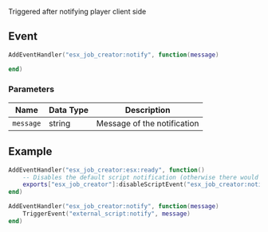 Triggered after notifying player client side

## Event
``` lua
AddEventHandler("esx_job_creator:notify", function(message)

end)
```

### Parameters

| Name              | Data Type | Description                 |
| -                 | -         | -                             |
| `message`         | string    | Message of the notification  |

## Example
``` lua
AddEventHandler("esx_job_creator:esx:ready", function() 
    -- Disables the default script notification (otherwise there would be 2 notifications)
    exports["esx_job_creator"]:disableScriptEvent("esx_job_creator:notify")
end)

AddEventHandler("esx_job_creator:notify", function(message)
    TriggerEvent("external_script:notify", message)
end)
```